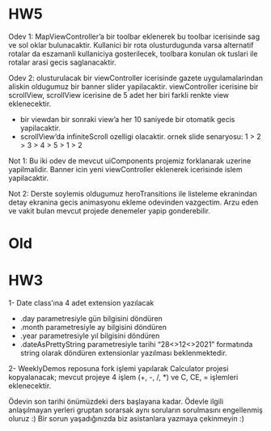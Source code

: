 # HW5

Odev 1: MapViewController’a bir toolbar eklenerek bu toolbar icerisinde sag ve sol oklar bulunacaktir. Kullanici bir rota olusturdugunda varsa alternatif rotalar da eszamanli kullaniciya gosterilecek, toolbara konulan ok tuslari ile rotalar arasi gecis saglanacaktir. 

Odev 2: olusturulacak bir viewController icerisinde gazete uygulamalarindan aliskin oldugumuz bir banner slider yapilacaktir. viewController icerisine bir scrollView, scrollView icerisine de 5 adet her biri farkli renkte view eklenecektir. 
- bir viewdan bir sonraki view’a her 10 saniyede bir otomatik gecis yapilacaktir. 
- scrollView’da infiniteScroll ozelligi olacaktir. ornek slide senaryosu: 1 > 2 > 3 > 4 > 5 > 1 > 2

Not 1: Bu iki odev de mevcut uiComponents projemiz forklanarak uzerine yapilmalidir. Banner icin yeni viewController eklenerek icerisinde islem yapilacaktir. 

Not 2: Derste soylemis oldugumuz heroTransitions ile listeleme ekranindan detay ekranina gecis animasyonu ekleme odevinden vazgectim. Arzu eden ve vakit bulan mevcut projede denemeler yapip gonderebilir. 

# Old
# HW3

1- Date class’ına 4 adet extension yazılacak
- .day parametresiyle gün bilgisini döndüren
- .month parametresiyle ay bilgisini döndüren
- .year parametresiyle yıl bilgisini döndüren
- .dateAsPrettyString parametresiyle tarihi “28<>12<>2021” formatında string olarak döndüren
extensionlar yazılması beklenmektedir.

2- WeeklyDemos reposuna fork işlemi yapılarak Calculator projesi kopyalanacak; mevcut projeye 4 işlem (+, -, /, *) ve C, CE, = işlemleri eklenecektir.

Ödevin son tarihi önümüzdeki ders başlayana kadar.
Ödevle ilgili anlaşılmayan yerleri gruptan sorarsak aynı soruların sorulmasını engellenmiş oluruz :)
Bir sorun yaşadığınızda biz asistanlara yazmaya çekinmeyin :)
